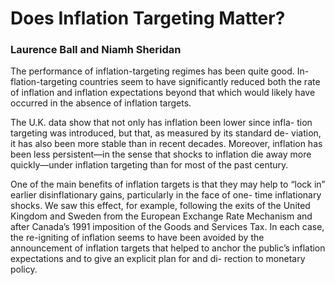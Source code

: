 # Does Inflation Targeting Matter?
### Laurence Ball and Niamh Sheridan


The performance of inflation-targeting regimes has been quite good. In-
flation-targeting countries seem to have significantly reduced both the
rate of inflation and inflation expectations beyond that which would
likely have occurred in the absence of inflation targets. 

The U.K. data show that not only has inflation been lower since infla-
tion targeting was introduced, but that, as measured by its standard de-
viation, it has also been more stable than in recent decades. Moreover,
inflation has been less persistent—in the sense that shocks to inflation
die away more quickly—under inflation targeting than for most of the
past century. 

One of the main benefits of inflation targets is that they may help to
“lock in” earlier disinflationary gains, particularly in the face of one-
time inflationary shocks. We saw this effect, for example, following the
exits of the United Kingdom and Sweden from the European Exchange
Rate Mechanism and after Canada’s 1991 imposition of the Goods and
Services Tax. In each case, the re-igniting of inflation seems to have been
avoided by the announcement of inflation targets that helped to anchor
the public’s inflation expectations and to give an explicit plan for and di-
rection to monetary policy. 
